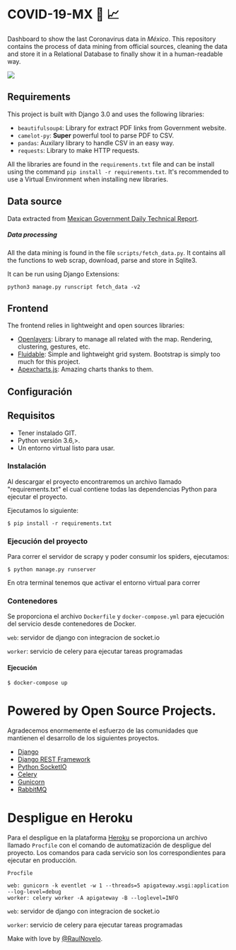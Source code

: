 # COVID-19-MX 🦠 📈

Dashboard to show the last Coronavirus data in _México_. This repository contains the process of data mining from official sources, cleaning the data and store it in a Relational Database to finally show it in a human-readable way.

![](https://overflow.ai/static/tracker/images/coronavirus_dashboard_mexico.png)

## Requirements

This project is built with Django 3.0 and uses the following libraries:

- `beautifulsoup4`: Library for extract PDF links from Government website.
- `camelot-py`: **Super** powerful tool to parse PDF to CSV.
- `pandas`: Auxilary library to handle CSV in an easy way.
- `requests`: Library to make HTTP requests.

All the libraries are found in the `requirements.txt` file and can be install using the command `pip install -r requirements.txt`. It's recommended to use a Virtual Environment when installing new libraries.

## Data source

Data extracted from [Mexican Government Daily Technical Report](https://www.gob.mx/salud/documentos/nuevo-coronavirus-2019-ncov-comunicado-tecnico-diario?idiom=es).

##### Data processing

All the data mining is found in the file
`scripts/fetch_data.py`. It contains all the functions to web scrap, download, parse and store in Sqlite3.

It can be run using Django Extensions:

```
python3 manage.py runscript fetch_data -v2
```

## Frontend

The frontend relies in lightweight and open sources libraries:

- [Openlayers](https://github.com/openlayers/openlayers): Library to manage all related with the map. Rendering, clustering, gestures, etc.
- [Fluidable](https://fluidable.com/): Simple and lightweight grid system. Bootstrap is simply too much for this project.
- [Apexcharts.js](https://github.com/apexcharts/apexcharts.js): Amazing charts thanks to them.


## Configuración

## Requisitos
- Tener instalado GIT.
- Python versión 3.6,>.
- Un entorno virtual listo para usar.

### Instalación

Al descargar el proyecto encontraremos un archivo llamado "requirements.txt" el cual contiene todas las dependencias Python para ejecutar el proyecto. 

Ejecutamos lo siguiente: 

    $ pip install -r requirements.txt

### Ejecución del proyecto
Para correr el servidor de scrapy y poder consumir los spiders, ejecutamos:

    $ python manage.py runserver

En otra terminal tenemos que activar el entorno virtual para correr

### Contenedores
Se proporciona el archivo `Dockerfile` y `docker-compose.yml` para ejecución del servicio desde contenedores de Docker.

`web`: servidor de django con integracion de socket.io

`worker`: servicio de celery para ejecutar tareas programadas

#### Ejecución

    $ docker-compose up

# Powered by Open Source Projects. 

Agradecemos enormemente el esfuerzo de las comunidades que mantienen el desarrollo de los siguientes proyectos.

- [Django](https://www.djangoproject.com/)
- [Django REST Framework](https://www.django-rest-framework.org/)
- [Python SocketIO](https://python-socketio.readthedocs.io/en/latest/)
- [Celery](http://www.celeryproject.org/)
- [Gunicorn](https://gunicorn.org/)
- [RabbitMQ](https://www.rabbitmq.com/)

# Despligue en Heroku
Para el despligue en la plataforma [Heroku]() se proporciona un archivo llamado `Procfile` con el comando de automatización de despligue del proyecto. Los comandos para cada servicio son los correspondientes para ejecutar en producción.

`Procfile`
```
web: gunicorn -k eventlet -w 1 --threads=5 apigateway.wsgi:application --log-level=debug
worker: celery worker -A apigateway -B --loglevel=INFO
```
`web`: servidor de django con integracion de socket.io

`worker`: servicio de celery para ejecutar tareas programadas

Make with love by [@RaulNovelo](https://github.com/RaulNovelo).
